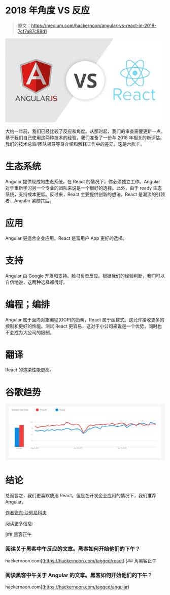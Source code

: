 # 2018 年角度 VS 反应

> 原文：<https://medium.com/hackernoon/angular-vs-react-in-2018-7cf7a87c88d1>

![](img/54ca805f443a8835fcde294532cc5137.png)

大约一年前，我们已经比较了反应和角度。从那时起，我们的审查需要更新一点。基于我们自己使用这两种技术的经验，我们准备了一份与 2018 年相关的新评估。我们的技术总监/团队领导等将介绍和解释工作中的差异。这是六张卡。

# 生态系统

Angular 提供现成的生态系统。在 React 的情况下，你必须独立工作。Angular 对于重新学习另一个专业的团队来说是一个很好的选择。此外，由于 ready 生态系统，支持成本更低。反过来，React 主要提供创新的想法。React 是潮流的引领者，Angular 紧随其后。

# 应用

Angular 更适合企业应用。React 是富用户 App 更好的选择。

# 支持

Angular 由 Google 开发和支持。脸书负责反应。根据我们的经验判断，我们可以自信地说，这两种选择都很好。

# 编程；编排

Angular 属于面向对象编程(OOP)的范畴，React 属于函数式。这允许接收更多的控制和更好的性能。测试 React 更容易，这对于小公司来说是一个优势，同时也不会成为大公司的限制。

# 翻译

React 的渲染性能更高。

# 谷歌趋势

![](img/f459b0a8c7ceb16d0628176c4c004ca8.png)

# 结论

总而言之，我们更喜欢使用 React。但是在开发企业应用的情况下，我们推荐 Angular。

[作者安东·沙列尼科夫](https://www.linkedin.com/in/anton-shaleynikov-45812a1/)

阅读更多信息:

[](https://hackernoon.com/tagged/react) [## 黑客正午

### 阅读关于黑客中午反应的文章。黑客如何开始他们的下午？

hackernoon.com](https://hackernoon.com/tagged/react) [](https://hackernoon.com/tagged/angular) [## 角黑客正午

### 阅读黑客中午关于 Angular 的文章。黑客如何开始他们的下午？

hackernoon.com](https://hackernoon.com/tagged/angular)